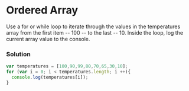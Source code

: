 # Ordered Array

Use a for or while loop to iterate through the values in the temperatures array from the first item -- 100 -- to the last -- 10. Inside the loop, log the current array value to the console.

### Solution

```js
var temperatures = [100,90,99,80,70,65,30,10];
for (var i = 0; i < temperatures.length; i ++){
  console.log(temperatures[i]);
}
```


